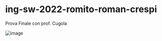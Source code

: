 # ing-sw-2022-romito-roman-crespi
Prova Finale con prof. Cugola

![image](https://user-images.githubusercontent.com/101065339/158977541-33c88cd4-e247-4741-94de-711d9c7c2e42.png)

